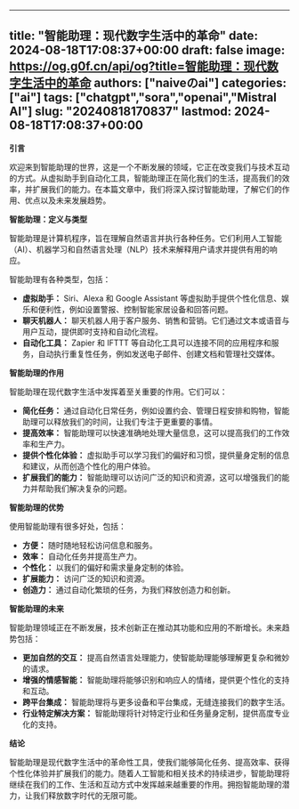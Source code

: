 
---
title: "智能助理：现代数字生活中的革命"
date: 2024-08-18T17:08:37+00:00
draft: false
image: https://og.g0f.cn/api/og?title=智能助理：现代数字生活中的革命
authors: ["naiveのai"]
categories: ["ai"]
tags: ["chatgpt","sora","openai","Mistral AI"]
slug: "20240818170837"
lastmod: 2024-08-18T17:08:37+00:00
---
**引言**

欢迎来到智能助理的世界，这是一个不断发展的领域，它正在改变我们与技术互动的方式。从虚拟助手到自动化工具，智能助理正在简化我们的生活，提高我们的效率，并扩展我们的能力。在本篇文章中，我们将深入探讨智能助理，了解它们的作用、优点以及未来发展趋势。

**智能助理：定义与类型**

智能助理是计算机程序，旨在理解自然语言并执行各种任务。它们利用人工智能（AI）、机器学习和自然语言处理（NLP）技术来解释用户请求并提供有用的响应。

智能助理有各种类型，包括：

- **虚拟助手：** Siri、Alexa 和 Google Assistant 等虚拟助手提供个性化信息、娱乐和便利性，例如设置警报、控制智能家居设备和回答问题。
- **聊天机器人：** 聊天机器人用于客户服务、销售和营销。它们通过文本或语音与用户互动，提供即时支持和自动化流程。
- **自动化工具：** Zapier 和 IFTTT 等自动化工具可以连接不同的应用程序和服务，自动执行重复性任务，例如发送电子邮件、创建文档和管理社交媒体。

**智能助理的作用**

智能助理在现代数字生活中发挥着至关重要的作用。它们可以：

- **简化任务：** 通过自动化日常任务，例如设置约会、管理日程安排和购物，智能助理可以释放我们的时间，让我们专注于更重要的事情。
- **提高效率：** 智能助理可以快速准确地处理大量信息，这可以提高我们的工作效率和生产力。
- **提供个性化体验：** 虚拟助手可以学习我们的偏好和习惯，提供量身定制的信息和建议，从而创造个性化的用户体验。
- **扩展我们的能力：** 智能助理可以访问广泛的知识和资源，这可以增强我们的能力并帮助我们解决复杂的问题。

**智能助理的优势**

使用智能助理有很多好处，包括：

- **方便：** 随时随地轻松访问信息和服务。
- **效率：** 自动化任务并提高生产力。
- **个性化：** 以我们的偏好和需求量身定制的体验。
- **扩展能力：** 访问广泛的知识和资源。
- **创造力：** 通过自动化繁琐的任务，为我们释放创造力和创新。

**智能助理的未来**

智能助理领域正在不断发展，技术创新正在推动其功能和应用的不断增长。未来趋势包括：

- **更加自然的交互：** 提高自然语言处理能力，使智能助理能够理解更复杂和微妙的请求。
- **增强的情感智能：** 智能助理将能够识别和响应人的情绪，提供更个性化的支持和互动。
- **跨平台集成：** 智能助理将与更多设备和平台集成，无缝连接我们的数字生活。
- **行业特定解决方案：** 智能助理将针对特定行业和任务量身定制，提供高度专业化的支持。

**结论**

智能助理是现代数字生活中的革命性工具，使我们能够简化任务、提高效率、获得个性化体验并扩展我们的能力。随着人工智能和相关技术的持续进步，智能助理将继续在我们的工作、生活和互动方式中发挥越来越重要的作用。拥抱智能助理的潜力，让我们释放数字时代的无限可能。